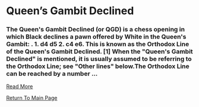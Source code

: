 # Queen’s Gambit Declined

### The Queen's Gambit Declined (or QGD) is a chess opening in which Black declines a pawn offered by White in the Queen's Gambit: . 1. d4 d5 2. c4 e6. This is known as the Orthodox Line of the Queen's Gambit Declined. [1] When the "Queen's Gambit Declined" is mentioned, it is usually assumed to be referring to the Orthodox Line; see "Other lines" below.The Orthodox Line can be reached by a number ...
[Read More](https://en.wikipedia.org/wiki/Queen's_Gambit_Declined)

[Return To Main Page](index.md)